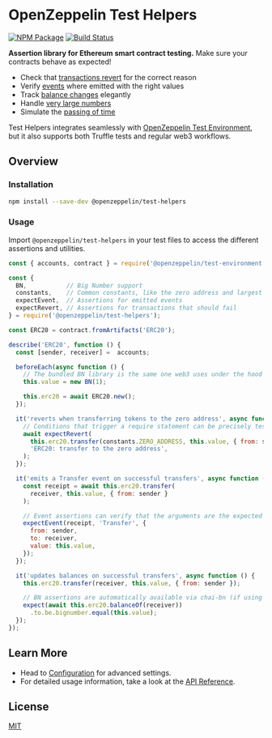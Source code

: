 # OpenZeppelin Test Helpers

[![NPM Package](https://img.shields.io/npm/v/@openzeppelin/test-helpers.svg)](https://www.npmjs.org/package/@openzeppelin/test-helpers)
[![Build Status](https://travis-ci.com/OpenZeppelin/openzeppelin-test-helpers.svg?branch=master)](https://travis-ci.com/OpenZeppelin/openzeppelin-test-helpers)

**Assertion library for Ethereum smart contract testing.** Make sure your contracts behave as expected!

 * Check that [transactions revert](docs/modules/ROOT/pages/api.adoc#expect-revert) for the correct reason
 * Verify [events](docs/modules/ROOT/pages/api.adoc#expect-event) where emitted with the right values
 * Track [balance changes](docs/modules/ROOT/pages/api.adoc#balance) elegantly
 * Handle [very large numbers](docs/modules/ROOT/pages/api.adoc#bn)
 * Simulate the [passing of time](docs/modules/ROOT/pages/api.adoc#time)

Test Helpers integrates seamlessly with [OpenZeppelin Test Environment](https://github.com/OpenZeppelin/openzeppelin-test-environment), but it also supports both Truffle tests and regular web3 workflows.

## Overview

### Installation

```bash
npm install --save-dev @openzeppelin/test-helpers
```

### Usage

Import `@openzeppelin/test-helpers` in your test files to access the different assertions and utilities.

```javascript
const { accounts, contract } = require('@openzeppelin/test-environment');

const {
  BN,           // Big Number support
  constants,    // Common constants, like the zero address and largest integers
  expectEvent,  // Assertions for emitted events
  expectRevert, // Assertions for transactions that should fail
} = require('@openzeppelin/test-helpers');

const ERC20 = contract.fromArtifacts('ERC20');

describe('ERC20', function () {
  const [sender, receiver] =  accounts;

  beforeEach(async function () {
    // The bundled BN library is the same one web3 uses under the hood
    this.value = new BN(1);

    this.erc20 = await ERC20.new();
  });

  it('reverts when transferring tokens to the zero address', async function () {
    // Conditions that trigger a require statement can be precisely tested
    await expectRevert(
      this.erc20.transfer(constants.ZERO_ADDRESS, this.value, { from: sender }),
      'ERC20: transfer to the zero address',
    );
  });

  it('emits a Transfer event on successful transfers', async function () {
    const receipt = await this.erc20.transfer(
      receiver, this.value, { from: sender }
    );

    // Event assertions can verify that the arguments are the expected ones
    expectEvent(receipt, 'Transfer', {
      from: sender,
      to: receiver,
      value: this.value,
    });
  });

  it('updates balances on successful transfers', async function () {
    this.erc20.transfer(receiver, this.value, { from: sender });

    // BN assertions are automatically available via chai-bn (if using Chai)
    expect(await this.erc20.balanceOf(receiver))
      .to.be.bignumber.equal(this.value);
  });
});
```

## Learn More

* Head to [Configuration](docs/modules/ROOT/pages/configuration.adoc) for advanced settings.
* For detailed usage information, take a look at the [API Reference](docs/modules/ROOT/pages/api.adoc).


## License

[MIT](LICENSE)
